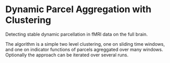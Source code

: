 # Dynamic Parcel Aggregation with Clustering

Detecting stable dynamic parcellation in fMRI data on the full brain.

The algorithm is a simple two level clustering, one on sliding time windows, and one on indicator functions of parcels agreggated over many windows. Optionally the approach can be iterated over several runs. 
